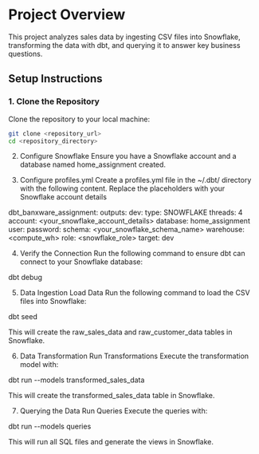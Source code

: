# Project Overview

This project analyzes sales data by ingesting CSV files into Snowflake, transforming the data with dbt, and querying it to answer key business questions.

## Setup Instructions

### 1. Clone the Repository

Clone the repository to your local machine:

```bash
git clone <repository_url>
cd <repository_directory>
```

2. Configure Snowflake
Ensure you have a Snowflake account and a database named home_assignment created.

3. Configure profiles.yml
Create a profiles.yml file in the ~/.dbt/ directory with the following content. Replace the placeholders with your Snowflake account details

dbt_banxware_assignment:
  outputs:
    dev:
      type: SNOWFLAKE
      threads: 4
      account: <your_snowflake_account_details>
      database: home_assignment
      user: <login-name>
      password: <yourpassword>
      schema: <your_snowflake_schema_name>
      warehouse: <compute_wh>
      role: <snowflake_role>
  target: dev

4. Verify the Connection
Run the following command to ensure dbt can connect to your Snowflake database:

dbt debug

5. Data Ingestion
Load Data
Run the following command to load the CSV files into Snowflake:

dbt seed

This will create the raw_sales_data and raw_customer_data tables in Snowflake.

6. Data Transformation
Run Transformations
Execute the transformation model with:

dbt run --models transformed_sales_data

This will create the transformed_sales_data table in Snowflake.

7. Querying the Data
Run Queries
Execute the queries with:

dbt run --models queries

This will run all SQL files and generate the views in Snowflake.

